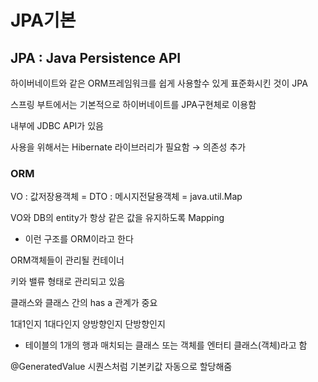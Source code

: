# JPA기본

## JPA : **Java Persistence API**

하이버네이트와 같은 ORM프레임워크를 쉽게 사용할수 있게 표준화시킨 것이 JPA

스프링 부트에서는 기본적으로 하이버네이트를 JPA구현체로 이용함 

내부에 JDBC API가 있음 

사용을 위해서는 Hibernate 라이브러리가 필요함 → 의존성 추가  

### ORM

VO : 값저장용객체 = DTO : 메시지전달용객체 = java.util.Map

VO와 DB의 entity가 항상 같은 값을 유지하도록 Mapping

- 이런 구조를 ORM이라고 한다

ORM객체들이 관리될 컨테이너 

키와 밸류 형태로 관리되고 있음 

클래스와 클래스 간의 has a 관계가 중요 

1대1인지 1대다인지 양방향인지 단방향인지 

- 테이블의 1개의 행과 매치되는 클래스 또는 객체를 엔터티 클래스(객체)라고 함

@GeneratedValue 시퀀스처럼 기본키값 자동으로 할당해줌